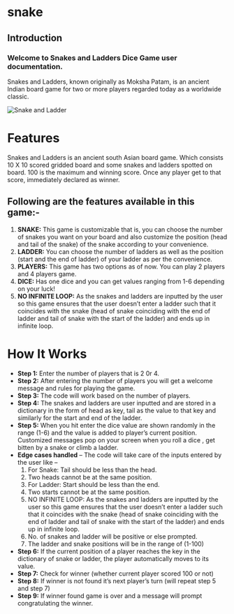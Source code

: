 # snake
## Introduction
### Welcome to Snakes and Ladders Dice Game user documentation.
Snakes and Ladders, known originally as Moksha Patam, is an ancient Indian board game for two or more players regarded today as a worldwide classic. 

   ![Snake and Ladder](https://www.vervelogic.com/images/services/other/snake-and-ladders/snake-and-ladders.png)
# Features
Snakes and Ladders is an ancient south Asian board game. Which consists 10 X 10 scored gridded board and some snakes and ladders spotted on board. 100 is the maximum and winning score. Once any player get to that score, immediately declared as winner.
## Following are the features available in this game:-
1. **SNAKE:** This game is customizable that is, you can choose the number of snakes you want on your board and also customize the position (head and tail of the snake) of the snake according to your convenience.
2. **LADDER:** You can choose the number of ladders as well as the position (start and the end of ladder) of your ladder as per the convenience.
3. **PLAYERS:** This game has two options as of now. You can play 2 players and 4 players game.
4. **DICE:** Has one dice and you can get values ranging from 1-6 depending on your luck!
5. **NO INFINITE LOOP:** As the snakes and ladders are inputted by the user so this game ensures that the user doesn’t enter a ladder such that it coincides with the snake (head of snake coinciding with the end of ladder and tail of snake with the start of the ladder) and ends up in infinite loop.


# How It Works
*	**Step 1:** Enter the number of players that is 2 0r 4.
*	**Step 2:** After entering the number of players you will get a welcome message and rules for playing the game.
*	**Step 3:** The code will work based on the number of players.
*	**Step 4:** The snakes and ladders are user inputted and are stored in a dictionary in the form of head as key, tail as the value to that key and similarly for the start and end of the ladder. 
*	**Step 5:** When you hit enter the dice value are shown randomly in the range   (1-6) and the value is added to player’s current position.
              Customized messages pop on your screen when you roll a dice , get bitten by a snake or climb a ladder.
* **Edge cases handled** – The code will take care of the inputs entered by the user like – 
     1. For Snake: Tail should be less than the head. 
     2. Two heads cannot be at the same position. 
     3. For Ladder: Start should be less than the end. 
     4. Two starts cannot be at the same position. 
     5. NO INFINITE LOOP: As the snakes and ladders are inputted by the user so this game ensures that the user doesn’t enter a ladder such that it coincides with the snake (head of snake coinciding with the end of ladder and tail of snake with the start of the ladder) and ends up in infinite loop.
     6. No. of snakes and ladder will be positive or else prompted.
     7. The ladder and snake positions will be in the range of (1-100)
*	**Step 6:** If the current position of a player reaches the key in the dictionary of snake or ladder, the player automatically moves to its value.
*	**Step 7:** Check for winner (whether current player scored 100 or not)
*	**Step 8:** If winner is not found it’s next player’s turn (will repeat step 5 and step 7)
*	**Step 9:** If winner found game is over and a message will prompt congratulating the winner.
